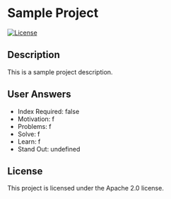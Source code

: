 # Sample Project

[![License](https://img.shields.io/badge/License-Apache%202.0-blue.svg)](https://opensource.org/licenses/Apache-2.0)

## Description

This is a sample project description.

## User Answers

- Index Required: false
- Motivation: f
- Problems: f
- Solve: f
- Learn: f
- Stand Out: undefined

## License

This project is licensed under the Apache 2.0 license.
